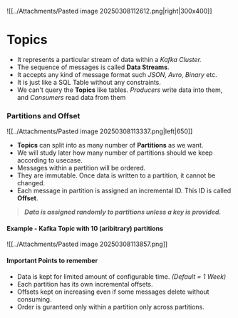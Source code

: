 ![[../Attachments/Pasted image 20250308112612.png|right|300x400]]
# Topics
 - It represents a particular stream of data within a *Kafka Cluster.*
 - The sequence of messages is called **Data Streams**.
 - It accepts any kind of message format such _JSON, Avro, Binary_ etc.
 - It is just like a SQL Table without any constraints.
 - We can't query the **Topics** like tables. *Producers* write data into them, and *Consumers* read data from them
### Partitions and Offset
![[../Attachments/Pasted image 20250308113337.png|left|650]]
- **Topics** can split into as many number of **Partitions** as we want.
- We will study later how many number of partitions should we keep according to usecase.
- Messages within a partition will be ordered.
 - They are immutable. Once data is written to a partition, it cannot be changed.
- Each message in partition is assigned an incremental ID. This ID is called **Offset**.

> ***Data is assigned randomly to partitions unless a key is provided.***
#### Example - Kafka Topic with 10 (aribitrary) partitions
![[../Attachments/Pasted image 20250308113857.png]]
#### Important Points to remember
- Data is kept for limited amount of configurable time. *(Default = 1 Week)*
- Each partition has its own incremental offsets.
- Offsets kept on increasing even if some messages delete without consuming.
- Order is guranteed only within a partition only across partitions.